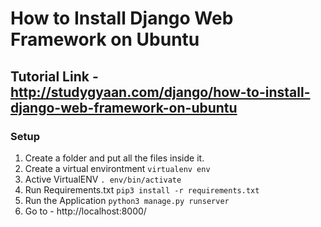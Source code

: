 # How to Install Django Web Framework on Ubuntu

## Tutorial Link - http://studygyaan.com/django/how-to-install-django-web-framework-on-ubuntu

### Setup
1. Create a folder and put all the files inside it.
2. Create a virtual environtment
`virtualenv env`
3. Active VirtualENV
`. env/bin/activate`
4. Run Requirements.txt
`pip3 install -r requirements.txt`
5. Run the Application
`python3 manage.py runserver`
6. Go to - http://localhost:8000/
